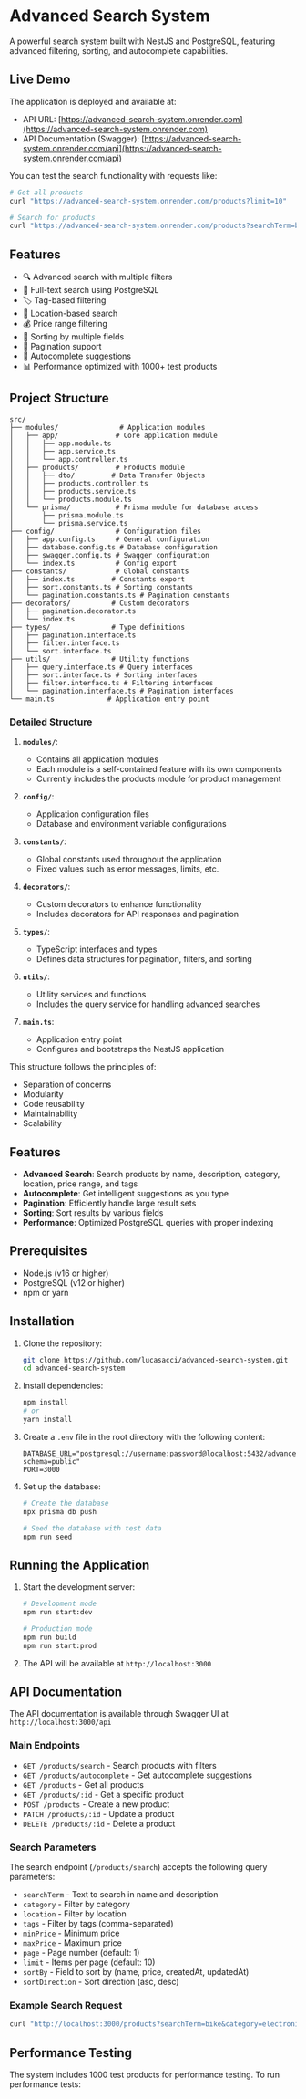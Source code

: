 # Advanced Search System

A powerful search system built with NestJS and PostgreSQL, featuring advanced filtering, sorting, and autocomplete capabilities.

## Live Demo

The application is deployed and available at:
- API URL: [https://advanced-search-system.onrender.com](https://advanced-search-system.onrender.com)
- API Documentation (Swagger): [https://advanced-search-system.onrender.com/api](https://advanced-search-system.onrender.com/api)

You can test the search functionality with requests like:
```bash
# Get all products
curl "https://advanced-search-system.onrender.com/products?limit=10"

# Search for products
curl "https://advanced-search-system.onrender.com/products?searchTerm=bike&category=electronics&minPrice=1&maxPrice=1000&limit=10&sortBy=price&sortDirection=desc&page=1"

```

## Features

- 🔍 Advanced search with multiple filters
- 📝 Full-text search using PostgreSQL
- 🏷️ Tag-based filtering
- 📍 Location-based search
- 💰 Price range filtering
- 🔄 Sorting by multiple fields
- 📄 Pagination support
- 🤖 Autocomplete suggestions
- 📊 Performance optimized with 1000+ test products

## Project Structure

```
src/
├── modules/               # Application modules
│   ├── app/              # Core application module
│   │   ├── app.module.ts
│   │   ├── app.service.ts
│   │   └── app.controller.ts
│   ├── products/         # Products module
│   │   ├── dto/         # Data Transfer Objects
│   │   ├── products.controller.ts
│   │   ├── products.service.ts
│   │   └── products.module.ts
│   └── prisma/           # Prisma module for database access
│       ├── prisma.module.ts
│       └── prisma.service.ts
├── config/               # Configuration files
│   ├── app.config.ts     # General configuration
│   ├── database.config.ts # Database configuration
│   ├── swagger.config.ts # Swagger configuration
│   └── index.ts          # Config export
├── constants/            # Global constants
│   ├── index.ts         # Constants export
│   ├── sort.constants.ts # Sorting constants
│   └── pagination.constants.ts # Pagination constants
├── decorators/          # Custom decorators
│   ├── pagination.decorator.ts
│   └── index.ts
├── types/               # Type definitions
│   ├── pagination.interface.ts
│   ├── filter.interface.ts
│   └── sort.interface.ts
├── utils/               # Utility functions
│   ├── query.interface.ts # Query interfaces
│   ├── sort.interface.ts # Sorting interfaces
│   ├── filter.interface.ts # Filtering interfaces
│   └── pagination.interface.ts # Pagination interfaces
└── main.ts             # Application entry point
```

### Detailed Structure

1. **`modules/`**: 
   - Contains all application modules
   - Each module is a self-contained feature with its own components
   - Currently includes the products module for product management

2. **`config/`**:
   - Application configuration files
   - Database and environment variable configurations

3. **`constants/`**:
   - Global constants used throughout the application
   - Fixed values such as error messages, limits, etc.

4. **`decorators/`**:
   - Custom decorators to enhance functionality
   - Includes decorators for API responses and pagination

5. **`types/`**:
   - TypeScript interfaces and types
   - Defines data structures for pagination, filters, and sorting

6. **`utils/`**:
   - Utility services and functions
   - Includes the query service for handling advanced searches

7. **`main.ts`**:
   - Application entry point
   - Configures and bootstraps the NestJS application

This structure follows the principles of:
- Separation of concerns
- Modularity
- Code reusability
- Maintainability
- Scalability


## Features

- **Advanced Search**: Search products by name, description, category, location, price range, and tags
- **Autocomplete**: Get intelligent suggestions as you type
- **Pagination**: Efficiently handle large result sets
- **Sorting**: Sort results by various fields
- **Performance**: Optimized PostgreSQL queries with proper indexing



## Prerequisites

- Node.js (v16 or higher)
- PostgreSQL (v12 or higher)
- npm or yarn

## Installation

1. Clone the repository:
   ```bash
   git clone https://github.com/lucasacci/advanced-search-system.git
   cd advanced-search-system
   ```

2. Install dependencies:
   ```bash
   npm install
   # or
   yarn install
   ```

3. Create a `.env` file in the root directory with the following content:
   ```env
   DATABASE_URL="postgresql://username:password@localhost:5432/advanced_search?schema=public"
   PORT=3000
   ```

4. Set up the database:
   ```bash
   # Create the database
   npx prisma db push

   # Seed the database with test data
   npm run seed
   ```

## Running the Application

1. Start the development server:
   ```bash
   # Development mode
   npm run start:dev

   # Production mode
   npm run build
   npm run start:prod
   ```

2. The API will be available at `http://localhost:3000`

## API Documentation

The API documentation is available through Swagger UI at `http://localhost:3000/api`

### Main Endpoints

- `GET /products/search` - Search products with filters
- `GET /products/autocomplete` - Get autocomplete suggestions
- `GET /products` - Get all products
- `GET /products/:id` - Get a specific product
- `POST /products` - Create a new product
- `PATCH /products/:id` - Update a product
- `DELETE /products/:id` - Delete a product

### Search Parameters

The search endpoint (`/products/search`) accepts the following query parameters:

- `searchTerm` - Text to search in name and description
- `category` - Filter by category
- `location` - Filter by location
- `tags` - Filter by tags (comma-separated)
- `minPrice` - Minimum price
- `maxPrice` - Maximum price
- `page` - Page number (default: 1)
- `limit` - Items per page (default: 10)
- `sortBy` - Field to sort by (name, price, createdAt, updatedAt)
- `sortDirection` - Sort direction (asc, desc)

### Example Search Request

```bash
curl "http://localhost:3000/products?searchTerm=bike&category=electronics&minPrice=1&maxPrice=1000&limit=10&sortBy=price&sortDirection=desc&page=1"
```

## Performance Testing

The system includes 1000 test products for performance testing. To run performance tests:




